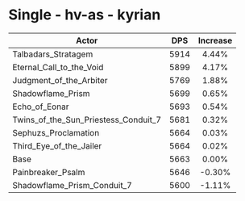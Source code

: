 # Single - hv-as - kyrian
| Actor | DPS | Increase |
|---|:---:|:---:|
|Talbadars_Stratagem|5914|4.44%|
|Eternal_Call_to_the_Void|5899|4.17%|
|Judgment_of_the_Arbiter|5769|1.88%|
|Shadowflame_Prism|5699|0.65%|
|Echo_of_Eonar|5693|0.54%|
|Twins_of_the_Sun_Priestess_Conduit_7|5681|0.32%|
|Sephuzs_Proclamation|5664|0.03%|
|Third_Eye_of_the_Jailer|5664|0.02%|
|Base|5663|0.00%|
|Painbreaker_Psalm|5646|-0.30%|
|Shadowflame_Prism_Conduit_7|5600|-1.11%|
